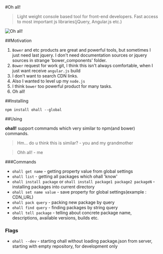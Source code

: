 #Oh all!

>Light weight console based tool for front-end developers. Fast access to most important js libraries(jQuery, Angular.js etc.)

![Oh all!](http://s4.pikabu.ru/post_img/2014/11/08/0/1415395460_1317738278.jpg)

##Motivation
1. ```Bower``` and etc products are great and powerful tools, but sometimes I just need last jquery. I don't need documentation sources or jquery sources in strange 'bower_components' folder.
2. ```Bower``` request for work git, I think this isn't always comfortable, when I just want receive ```angular.js``` build
3. I don't want to search CDN links.
4. Also I wanted to level up my ```node.js```
5. I think ```bower``` too powerful product for many tasks.
6. Oh all!

##Installing
```
npm install ohall --global
```

##Using

**ohall!** support commamds which very similar to npm(and bower) commands.
> Hm... do u think this is similar? - you and my grandmother

> Ohh all! - me

###Commands
- ```ohall get name``` - getting property value from global settings
- ```ohall list``` - getting all packages which ohall 'know'
- ```ohall install package``` or ```ohall install package1 package2 packageN``` - installing packages into current directory
- ```ohall set name value``` - save property for global settings(example : CDN_URL)
- ```ohall pack query``` - packing new package by query
- ```ohall find query``` - finding packages by string query
- ```ohall tell package``` - telling about concrete package name, descriptions, available versions, builds etc.

### Flags
- ```ohall --dev``` - starting ohall without loading package.json from server, starting with empty repository, for development only